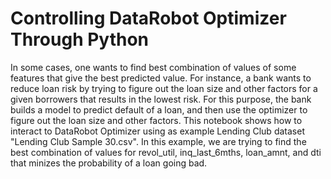 # Controlling DataRobot Optimizer Through Python

In some cases, one wants to find best combination of values of some features that give the best predicted value.  For instance, a bank wants to reduce loan risk by trying to figure out the loan size and other factors for a given borrowers that results in the lowest risk.  For this purpose, the bank builds a model to predict default of a loan, and then use the optimizer to figure out the loan size and other factors. 
This notebook shows how to interact to DataRobot Optimizer using as example Lending Club dataset "Lending Club Sample 30.csv". In this example, we are trying to find the best combination of values for revol_util, inq_last_6mths, loan_amnt, and dti that minizes the probability of a loan going bad.

